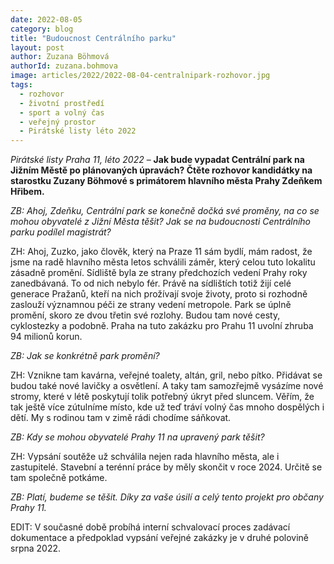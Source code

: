 ```yaml
---
date: 2022-08-05
category: blog
title: "Budoucnost Centrálního parku"
layout: post
author: Zuzana Böhmová
authorId: zuzana.bohmova
image: articles/2022/2022-08-04-centralnipark-rozhovor.jpg
tags: 
  - rozhovor
  - životní prostředí
  - sport a volný čas
  - veřejný prostor
  - Pirátské listy léto 2022
---
```


*Pirátské listy Praha 11, léto 2022* – **Jak bude vypadat Centrální park na Jižním Městě po plánovaných úpravách? Čtěte rozhovor kandidátky
na starostku Zuzany Böhmové s primátorem hlavního města Prahy Zdeňkem Hřibem.**

*ZB: Ahoj, Zdeňku, Centrální park se konečně dočká své proměny, na co se mohou obyvatelé z Jižní Města těšit? Jak se na budoucnosti Centrálního parku podílel magistrát?*

ZH: Ahoj, Zuzko, jako člověk, který na Praze 11 sám bydlí, mám radost, že jsme na radě hlavního města letos schválili záměr, který celou tuto lokalitu zásadně promění. Sídliště byla ze strany předchozích vedení Prahy roky zanedbávaná. To od nich nebylo fér. Právě na sídlištích totiž žijí celé generace Pražanů, kteří na nich prožívají svoje životy, proto si rozhodně zaslouží významnou péči ze strany vedení metropole. Park se úplně promění, skoro ze dvou třetin své rozlohy. Budou tam nové cesty, cyklostezky a podobně. Praha na tuto zakázku pro Prahu 11 uvolní zhruba 94 milionů korun.

*ZB: Jak se konkrétně park promění?*

ZH: Vznikne tam kavárna, veřejné toalety, altán, gril, nebo pítko. Přidávat se budou také nové lavičky a osvětlení. A taky tam samozřejmě vysázíme nové stromy, které v létě poskytují tolik potřebný úkryt před sluncem. Věřím, že tak ještě více zútulníme místo, kde už teď tráví volný čas mnoho dospělých i dětí. My s rodinou tam v zimě rádi chodíme sáňkovat.

*ZB: Kdy se mohou obyvatelé Prahy 11 na upravený park těšit?*

ZH: Vypsání soutěže už schválila nejen rada hlavního města, ale i zastupitelé. Stavební a terénní práce by měly skončit v roce 2024. Určitě se tam společně potkáme.

*ZB: Platí, budeme se těšit. Díky za vaše úsilí a celý tento projekt pro občany Prahy 11.*

EDIT: V současné době probíhá interní schvalovací proces zadávací dokumentace a předpoklad vypsání veřejné zakázky je v druhé polovině srpna 2022.
